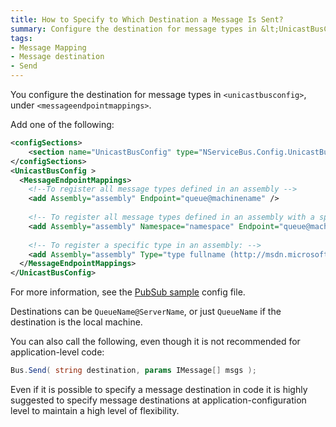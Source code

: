 ```yaml
---
title: How to Specify to Which Destination a Message Is Sent?
summary: Configure the destination for message types in &lt;UnicastBusConfig>, under &lt;MessageEndpointMappings>.
tags:
- Message Mapping
- Message destination
- Send
---
```


You configure the destination for message types in `<unicastbusconfig>`, under `<messageendpointmappings>`.

Add one of the following:

```XML
<configSections>
    <section name="UnicastBusConfig" type="NServiceBus.Config.UnicastBusConfig, NServiceBus.Core"/>
</configSections>
<UnicastBusConfig >
  <MessageEndpointMappings>
    <!--To register all message types defined in an assembly -->
    <add Assembly="assembly" Endpoint="queue@machinename" />
      
    <!-- To register all message types defined in an assembly with a specific namespace (it does not include sub namespaces): -->
    <add Assembly="assembly" Namespace="namespace" Endpoint="queue@machinename" />
      
    <!-- To register a specific type in an assembly: -->
    <add Assembly="assembly" Type="type fullname (http://msdn.microsoft.com/en-us/library/system.type.fullname.aspx)" Endpoint="queue@machinename" />
  </MessageEndpointMappings>
</UnicastBusConfig>
```

For more information, see the [PubSub sample](https://github.com/Particular/NServiceBus.Msmq.Samples/tree/master/PubSub) config file.

Destinations can be `QueueName@ServerName`, or just `QueueName` if the destination is the local machine.

You can also call the following, even though it is not recommended for application-level code:

```C#
Bus.Send( string destination, params IMessage[] msgs );
```

Even if it is possible to specify a message destination in code it is highly suggested to specify message destinations at application-configuration level to maintain a high level of flexibility.

